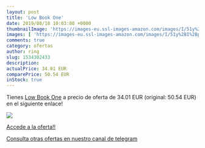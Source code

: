 ```yaml
---
layout: post
title: 'Low Book One'
date: 2019/08/18 10:03:08 +0000
thumbnailImage: 'https://images-eu.ssl-images-amazon.com/images/I/51y%2BI%2BpqEmL._SL200_.jpg'
images: [ 'https://images-eu.ssl-images-amazon.com/images/I/51y%2BI%2BpqEmL._SL200_.jpg' ]
comments: true
category: ofertas
author: ring
slug: 1534302433
description:
actualPrice: 34.01 EUR
comparePrice: 50.54 EUR
inStock: true
---
```


Tienes [Low Book One](https://www.amazon.com/dp/1534302433/?tag=redken08-20) a precio de oferta de 34.01 EUR (original: 50.54 EUR) en el siguiente enlace!

[![](https://images-eu.ssl-images-amazon.com/images/I/51y%2BI%2BpqEmL._SL200_.jpg)](https://www.amazon.com/dp/1534302433/?tag=redken08-20)

[Accede a la oferta!!](https://www.amazon.com/dp/1534302433/?tag=redken08-20)

[Consulta otras ofertas en nuestro canal de telegram](https://t.me/s/ofertas25)
